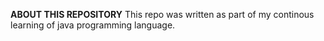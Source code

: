 **ABOUT THIS REPOSITORY**
This repo was written as part of my continous learning of java programming language.
    
